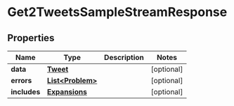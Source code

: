 

# Get2TweetsSampleStreamResponse


## Properties

| Name | Type | Description | Notes |
|------------ | ------------- | ------------- | -------------|
|**data** | [**Tweet**](Tweet.md) |  |  [optional] |
|**errors** | [**List&lt;Problem&gt;**](Problem.md) |  |  [optional] |
|**includes** | [**Expansions**](Expansions.md) |  |  [optional] |



